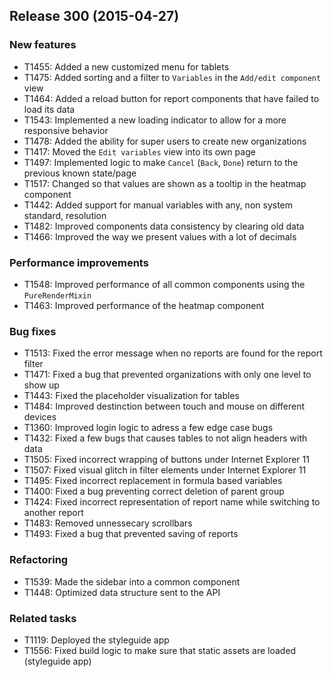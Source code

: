 Release 300 (2015-04-27)
------------------------

### New features

- T1455: Added a new customized menu for tablets
- T1475: Added sorting and a filter to `Variables` in the `Add/edit component` view
- T1464: Added a reload button for report components that have failed to load its data
- T1543: Implemented a new loading indicator to allow for a more responsive behavior
- T1478: Added the ability for super users to create new organizations
- T1417: Moved the `Edit variables` view into its own page
- T1497: Implemented logic to make `Cancel` (`Back`, `Done`) return to the previous known state/page
- T1517: Changed so that values are shown as a tooltip in the heatmap component
- T1442: Added support for manual variables with any, non system standard, resolution
- T1482: Improved components data consistency by clearing old data
- T1466: Improved the way we present values with a lot of decimals

### Performance improvements

- T1548: Improved performance of all common components using the `PureRenderMixin`
- T1463: Improved performance of the heatmap component

### Bug fixes

- T1513: Fixed the error message when no reports are found for the report filter
- T1471: Fixed a bug that prevented organizations with only one level to show up
- T1443: Fixed the placeholder visualization for tables
- T1484: Improved destinction between touch and mouse on different devices
- T1360: Improved login logic to adress a few edge case bugs
- T1432: Fixed a few bugs that causes tables to not align headers with data
- T1505: Fixed incorrect wrapping of buttons under Internet Explorer 11
- T1507: Fixed visual glitch in filter elements under Internet Explorer 11
- T1495: Fixed incorrect replacement in formula based variables
- T1400: Fixed a bug preventing correct deletion of parent group
- T1424: Fixed incorrect representation of report name while switching to another report
- T1483: Removed unnessecary scrollbars
- T1493: Fixed a bug that prevented saving of reports

### Refactoring

- T1539: Made the sidebar into a common component
- T1448: Optimized data structure sent to the API

### Related tasks

- T1119: Deployed the styleguide app
- T1556: Fixed build logic to make sure that static assets are loaded (styleguide app)
